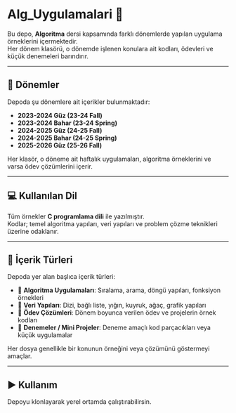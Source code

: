 # Alg_Uygulamalari 📘

Bu depo, **Algoritma** dersi kapsamında farklı dönemlerde yapılan uygulama örneklerini içermektedir.  
Her dönem klasörü, o dönemde işlenen konulara ait kodları, ödevleri ve küçük denemeleri barındırır.

---

## 📅 Dönemler

Depoda şu dönemlere ait içerikler bulunmaktadır:

- **2023-2024 Güz (23-24 Fall)**
- **2023-2024 Bahar (23-24 Spring)**
- **2024-2025 Güz (24-25 Fall)**
- **2024-2025 Bahar (24-25 Spring)**
- **2025-2026 Güz (25-26 Fall)**

Her klasör, o döneme ait haftalık uygulamaları, algoritma örneklerini ve varsa ödev çözümlerini içerir.

---

## 💻 Kullanılan Dil

Tüm örnekler **C programlama dili** ile yazılmıştır.  
Kodlar; temel algoritma yapıları, veri yapıları ve problem çözme teknikleri üzerine odaklanır.

---

## 📘 İçerik Türleri

Depoda yer alan başlıca içerik türleri:

- 🔹 **Algoritma Uygulamaları**: Sıralama, arama, döngü yapıları, fonksiyon örnekleri  
- 🔹 **Veri Yapıları**: Dizi, bağlı liste, yığın, kuyruk, ağaç, grafik yapıları  
- 🔹 **Ödev Çözümleri**: Dönem boyunca verilen ödev ve projelerin örnek kodları  
- 🔹 **Denemeler / Mini Projeler**: Deneme amaçlı kod parçacıkları veya küçük uygulamalar  

Her dosya genellikle bir konunun örneğini veya çözümünü göstermeyi amaçlar.

---

## ▶️ Kullanım

Depoyu klonlayarak yerel ortamda çalıştırabilirsin.
